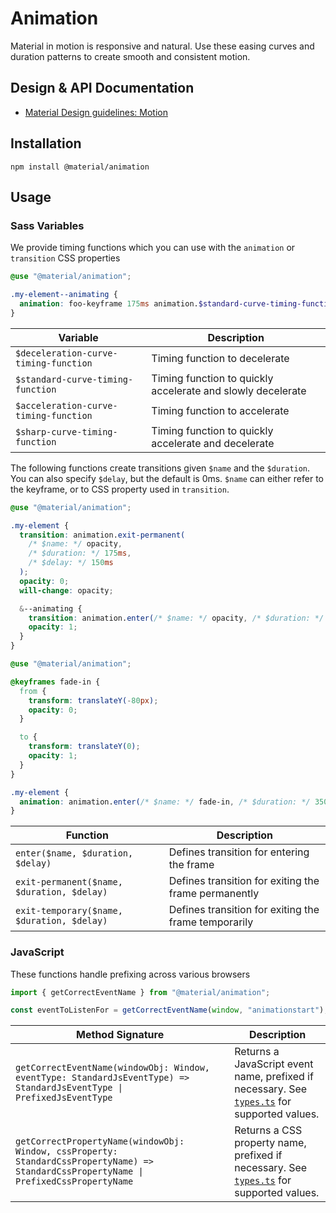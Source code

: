 <!--docs:
title: "Animation"
layout: detail
section: components
excerpt: "Animation timing curves and utilities for smooth and consistent motion."
iconId: animation
path: /catalog/animation/
-->

# Animation

Material in motion is responsive and natural. Use these easing curves and duration patterns to create smooth and consistent motion.

## Design & API Documentation

<ul class="icon-list">
  <li class="icon-list-item icon-list-item--spec">
    <a href="https://material.io/go/design-motion">Material Design guidelines: Motion</a>
  </li>
</ul>

## Installation

```
npm install @material/animation
```

## Usage

### Sass Variables

We provide timing functions which you can use with the `animation` or `transition` CSS properties

```scss
@use "@material/animation";

.my-element--animating {
  animation: foo-keyframe 175ms animation.$standard-curve-timing-function;
}
```

| Variable                              | Description                                                 |
| ------------------------------------- | ----------------------------------------------------------- |
| `$deceleration-curve-timing-function` | Timing function to decelerate                               |
| `$standard-curve-timing-function`     | Timing function to quickly accelerate and slowly decelerate |
| `$acceleration-curve-timing-function` | Timing function to accelerate                               |
| `$sharp-curve-timing-function`        | Timing function to quickly accelerate and decelerate        |

The following functions create transitions given `$name` and the `$duration`. You can also specify `$delay`, but the default is 0ms. `$name` can either refer to the keyframe, or to CSS property used in `transition`.

```scss
@use "@material/animation";

.my-element {
  transition: animation.exit-permanent(
    /* $name: */ opacity,
    /* $duration: */ 175ms,
    /* $delay: */ 150ms
  );
  opacity: 0;
  will-change: opacity;

  &--animating {
    transition: animation.enter(/* $name: */ opacity, /* $duration: */ 175ms);
    opacity: 1;
  }
}
```

```scss
@use "@material/animation";

@keyframes fade-in {
  from {
    transform: translateY(-80px);
    opacity: 0;
  }

  to {
    transform: translateY(0);
    opacity: 1;
  }
}

.my-element {
  animation: animation.enter(/* $name: */ fade-in, /* $duration: */ 350ms);
}
```

| Function                                   | Description                                          |
| ------------------------------------------ | ---------------------------------------------------- |
| `enter($name, $duration, $delay)`          | Defines transition for entering the frame            |
| `exit-permanent($name, $duration, $delay)` | Defines transition for exiting the frame permanently |
| `exit-temporary($name, $duration, $delay)` | Defines transition for exiting the frame temporarily |

### JavaScript

These functions handle prefixing across various browsers

```js
import { getCorrectEventName } from "@material/animation";

const eventToListenFor = getCorrectEventName(window, "animationstart");
```

| Method Signature                                                                                                                        | Description                                                                                              |
| --------------------------------------------------------------------------------------------------------------------------------------- | -------------------------------------------------------------------------------------------------------- |
| `getCorrectEventName(windowObj: Window, eventType: StandardJsEventType) => StandardJsEventType \| PrefixedJsEventType`                  | Returns a JavaScript event name, prefixed if necessary. See [`types.ts`](types.ts) for supported values. |
| `getCorrectPropertyName(windowObj: Window, cssProperty: StandardCssPropertyName) => StandardCssPropertyName \| PrefixedCssPropertyName` | Returns a CSS property name, prefixed if necessary. See [`types.ts`](types.ts) for supported values.     |
